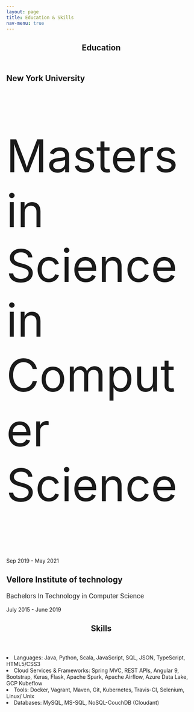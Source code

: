 ```yaml
---
layout: page
title: Education & Skills
nav-menu: true
---
```


<!-- Main -->
<div id="main" class="alt">

<!-- One -->
<section id="one">
	<div class="inner">
		<header class="major">
			<h1>Education</h1>
		</header>
	
<div class="row">
	<div class="6u 12u$(small)">
		<h3 style="font-size:150%;">New York University</h3>
		<p style="font-size:120;">Masters in Science in Computer Science</p>
		<p style="font-size:100%;">Sep 2019 - May 2021</p>
	</div>
	<div class="6u$ 12u$(small)">
		<h3  style="font-size:150%;">Vellore Institute of technology</h3>
		<p  style="font-size:120%;">Bachelors In Technology in Computer Science</p>
		<p  style="font-size:100%;">July 2015 - June 2019</p>
	</div>
</div>

<header class="major">
			<h1>Skills</h1>
		</header>
<ui>
	<li>Languages: Java, Python, Scala, JavaScript, SQL, JSON, TypeScript, HTML5/CSS3</li>
	<li> Cloud Services & Frameworks: Spring MVC, REST APIs, Angular 9, Bootstrap, Keras, Flask, Apache Spark, Apache Airflow, Azure Data Lake, GCP Kubeflow</li>
	<li>Tools: Docker, Vagrant, Maven, Git, Kubernetes, Travis-CI, Selenium, Linux/ Unix</li>
	<li> Databases: MySQL, MS-SQL, NoSQL-CouchDB (Cloudant)</li>
</ui>

</div>
</section>
</div>



